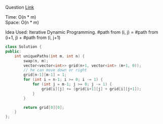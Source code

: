 Question [Link](https://leetcode.com/problems/unique-paths/)

Time: O(n * m) <br>
Space: O(n * m)

Idea Used: Iterative Dynamic Programming. #path from (i, j) = #path from (i+1, j) + #path from (i, j+1)

```c++
class Solution {
public:
    int uniquePaths(int m, int n) {
        swap(n, m);
        vector<vector<int>> grid(n+1, vector<int> (m+1, 0));
        // he can move down or right
        grid[n-1][m-1] = 1;
        for (int i = n-1; i >= 0; i -= 1) {
            for (int j = m-1; j >= 0; j -= 1) {
                grid[i][j] += (grid[i+1][j] + grid[i][j+1]);
            }
        }

        return grid[0][0];
    }
};
```